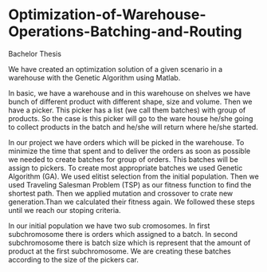 # Optimization-of-Warehouse-Operations-Batching-and-Routing
Bachelor Thesis

We have created an optimization solution of a given scenario in a warehouse with the Genetic Algorithm using Matlab. 

In basic, we have a warehouse and in this warehouse on shelves we have bunch of different product with different shape, size and volume. Then we have a picker. This picker has a list (we call them batches) with group of products. So the case is this picker will go to the ware house he/she going to collect products in the batch and he/she will return where he/she started.

In our project we have orders which will be picked in the warehouse. To minimize the time that spent and to deliver the orders as soon as possible we needed to create batches for group of orders. This batches will be assign to pickers. To create most appropriate batches we used Genetic Algorithm (GA). We used elitist selection from the initial population. Then we used Traveling Salesman Problem (TSP) as our fitness function to find the shortest path. Then we applied mutation and crossover to crate new generation.Than we calculated their fitness again. We followed these steps until we reach our stoping criteria. 

In our initial population we have two sub cromosomes. In first subchromosome there is orders which assigned to a batch. In second subchromosome there is batch size which is represent that the amount of product at the first subchromosome. We are creating these batches according to the size of the pickers car.
